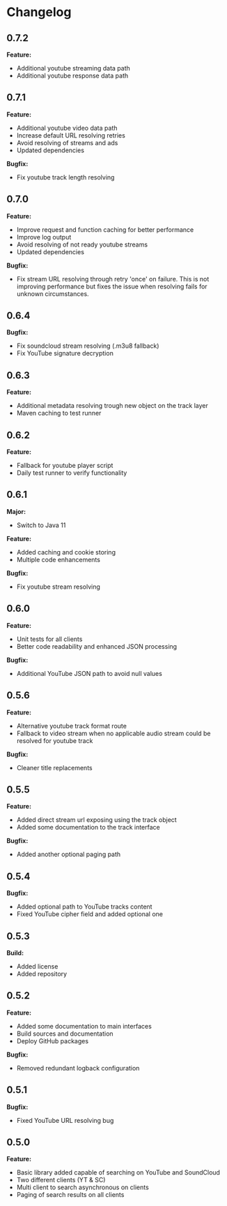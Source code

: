 Changelog
=========

0.7.2
-----

**Feature:**

- Additional youtube streaming data path 
- Additional youtube response data path

0.7.1
-----

**Feature:**

- Additional youtube video data path
- Increase default URL resolving retries
- Avoid resolving of streams and ads
- Updated dependencies

**Bugfix:**
  
- Fix youtube track length resolving

0.7.0
-----

**Feature:**

- Improve request and function caching for better performance
- Improve log output
- Avoid resolving of not ready youtube streams
- Updated dependencies

**Bugfix:**

- Fix stream URL resolving through retry 'once' on failure. This is not
  improving performance but fixes the issue when resolving fails for unknown
  circumstances.

0.6.4
-----

**Bugfix:**

- Fix soundcloud stream resolving (.m3u8 fallback)
- Fix YouTube signature decryption

0.6.3
-----

**Feature:**

- Additional metadata resolving trough new object on the track layer
- Maven caching to test runner

0.6.2
-----

**Feature:**

- Fallback for youtube player script
- Daily test runner to verify functionality

0.6.1
-----

**Major:**
- Switch to Java 11

**Feature:**
- Added caching and cookie storing
- Multiple code enhancements

**Bugfix:**
- Fix youtube stream resolving

0.6.0
-----

**Feature:**
- Unit tests for all clients
- Better code readability and enhanced JSON processing

**Bugfix:**
- Additional YouTube JSON path to avoid null values

0.5.6
-----

**Feature:**
- Alternative youtube track format route
- Fallback to video stream when no applicable audio
  stream could be resolved for youtube track

**Bugfix:**
- Cleaner title replacements

0.5.5
-----

**Feature:**
- Added direct stream url exposing using the track object
- Added some documentation to the track interface

**Bugfix:**
- Added another optional paging path

0.5.4
-----

**Bugfix:**
- Added optional path to YouTube tracks content
- Fixed YouTube cipher field and added optional one

0.5.3
-----

**Build:**
- Added license
- Added repository

0.5.2
-----

**Feature:**
- Added some documentation to main interfaces
- Build sources and documentation
- Deploy GitHub packages

**Bugfix:**
- Removed redundant logback configuration

0.5.1
-----

**Bugfix:**
- Fixed YouTube URL resolving bug

0.5.0
-----

**Feature:**
- Basic library added capable of searching on YouTube and SoundCloud
- Two different clients (YT & SC)
- Multi client to search asynchronous on clients
- Paging of search results on all clients 
